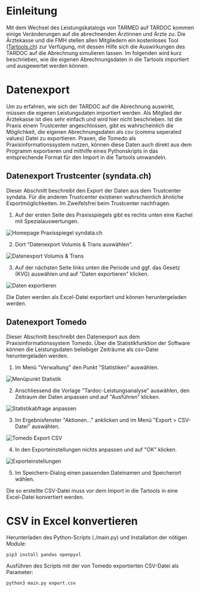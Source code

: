# Einleitung

Mit dem Wechsel des Leistungskatalogs von TARMED auf TARDOC kommen einige Veränderungen auf die abrechnenden Ärztinnen und Ärzte zu. Die Ärztekasse und die FMH stellen allen Mitgliedern ein kostenloses Tool ([Tartools.ch](www.tartools.ch)) zur Verfügung, mit dessen Hilfe sich die Auswirkungen des TARDOC auf die Abrechnung simulieren lassen.
Im folgenden wird kurz beschrieben, wie die eigenen Abrechnungsdaten in die Tartools importiert und ausgewertet werden können.

# Datenexport

Um zu erfahren, wie sich der TARDOC auf die Abrechnung auswirkt, müssen die eigenen Leistungsdaten importiert werden. Als Mitglied der Ärztekasse ist dies sehr einfach und wird hier nicht beschrieben. 
Ist die Praxis einem Trustcenter angeschlossen, gibt es wahrscheinlich die Möglichkeit, die eigenen Abrechnungsdaten als csv (comma seperated values) Datei zu exportieren. Praxen, die Tomedo als Praxisinformationssystem nutzen, können diese Daten auch direkt aus dem Programm exportieren und mithilfe eines Pythonskripts in das entsprechende Format für den Import in die Tartools umwandeln.

## Datenexport Trustcenter (syndata.ch)

Dieser Abschnitt beschreibt den Export der Daten aus dem Trustcenter syndata. Für die anderen Trustcenter existieren wahrscheinlich ähnliche Exportmöglichkeiten. Im Zweifelsfrei beim Trustcenter nachfragen.

1. Auf der ersten Seite des Praxisspiegels gibt es rechts unten eine Kachel mit Spezialauswertungen.

![Homepage Praxisspiegel syndata.ch](./images/syndata_home.png)


2. Dort "Datenexport Volumis & Trans auswählen".

![Datenexport Volumis & Trans](./images/syndata_export1.png)

3. Auf der nächsten Seite links unten die Periode und ggf. das Gesetz (KVG) auswählen und auf "Daten exportieren" klicken.

![Daten exportieren](./images/syndata_export2.png)

Die Daten werden als Excel-Datei exportiert und können heruntergeladen werden.

## Datenexport Tomedo

Dieser Abschnitt beschreibt den Datenexport aus dem Praxisinformationssystem Tomedo. Über die Statistikfunktion der Software können die Leistungsdaten beliebiger Zeiträume als csv-Datei heruntergeladen werden.

1. Im Menü "Verwaltung" den Punkt "Statistiken" auswählen.

![Menüpunkt Statistik](./images/tomedo_menu_statistik.jpeg)

2. Anschliessend die Vorlage "Tardoc-Leistungsanalyse" auswählen, den Zeitraum der Daten anpassen und auf "Ausführen" klicken.

![Statistikabfrage anpassen](./images/tomede_statistik.png)

3. Im Ergebnisfenster "Aktionen..." anklicken und im Menü "Export > CSV-Datei" auswählen.

![Tomedo Export CSV](./images/tomedo_export.jpeg)

4. In den Exporteinstellungen nichts anpassen und auf "OK" klicken.

![Exporteinstellungen](./images/export_settings_s.png)

5. Im Speichern-Dialog einen passenden Dateinamen und Speicherort wählen.

Die so erstellte CSV-Datei muss vor dem Import in die Tartools in eine Excel-Datei konvertiert werden.

# CSV in Excel konvertieren

Herunterladen des Python-Scripts (./main.py) und Installation der nötigen Module:


```
pip3 install pandas openpyxl
```

Ausführen des Scripts mit der von Tomedo exportierten CSV-Datei als Parameter:

```
python3 main.py export.csv
```
